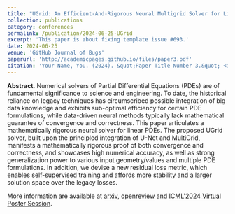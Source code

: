 ```yaml
---
title: "UGrid: An Efficient-And-Rigorous Neural Multigrid Solver for Linear PDEs"
collection: publications
category: conferences
permalink: /publication/2024-06-25-UGrid
excerpt: 'This paper is about fixing template issue #693.'
date: 2024-06-25
venue: 'GitHub Journal of Bugs'
paperurl: 'http://academicpages.github.io/files/paper3.pdf'
citation: 'Your Name, You. (2024). &quot;Paper Title Number 3.&quot; <i>GitHub Journal of Bugs</i>. 1(3).'
---
```


**Abstract**. Numerical solvers of Partial Differential Equations (PDEs) are of fundamental significance to science and engineering. To date, the historical reliance on legacy techniques has circumscribed possible integration of big data knowledge and exhibits sub-optimal efficiency for certain PDE formulations, while data-driven neural methods typically lack mathematical guarantee of convergence and correctness. This paper articulates a mathematically rigorous neural solver for linear PDEs. The proposed UGrid solver, built upon the principled integration of U-Net and MultiGrid, manifests a mathematically rigorous proof of both convergence and correctness, and showcases high numerical accuracy, as well as strong generalization power to various input geometry/values and multiple PDE formulations. In addition, we devise a new residual loss metric, which enables self-supervised training and affords more stability and a larger solution space over the legacy losses.

More information are available at [arxiv](https://arxiv.org/abs/2408.04846), [openreview](https://openreview.net/forum?id=vFATIZXlCm) and [ICML'2024 Virtual Poster Session](https://icml.cc/virtual/2024/poster/32790). 

